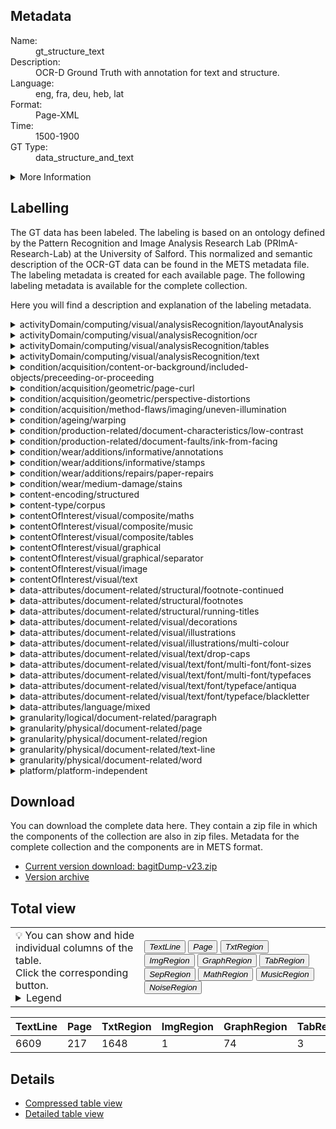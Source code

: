 <link rel="stylesheet" href="table_hide.css"/>
<div class="metadata">
   <h2>Metadata</h2>
   <dl class="grid">
      <dt>Name:</dt>
      <dd>gt_structure_text</dd>
      <dt>Description:</dt>
      <dd>OCR-D Ground Truth with annotation for text and structure. </dd>
      <dt>Language:</dt>
      <dd>eng, fra, deu, heb, lat</dd>
      <dt>Format:</dt>
      <dd>Page-XML</dd>
      <dt>Time:</dt>
      <dd>1500-1900</dd>
      <dt>GT Type:</dt>
      <dd>data_structure_and_text</dd>
   </dl>
   <details>
      <summary>More Information</summary>
      <dl class="more-grid">
         <dt>Transcription Guidelines:</dt>
         <dd> OCR-D Ground Truth Guidelines https://ocr-d.de/en/gt-guidelines/trans/</dd>
         <dt>License:</dt>
         <dd>CC0 1.0</dd>
         <dt>Project:</dt>
         <dd>OCR-D</dd>
         <dt>Project-URL:</dt>
         <dd>https://ocr-d.de/</dd>
      </dl>
   </details>
</div>
<div class="metadata">
   <h2>Labelling</h2>
   <p>The GT data has been labeled. The labeling is 
               based on an ontology defined by the Pattern Recognition and Image Analysis Research Lab 
               (PRImA-Research-Lab) at the University of Salford. 
               This normalized and semantic description of the OCR-GT data can be found in the METS metadata file. 
               The labeling metadata is created for each available page. The following labeling metadata is available for the complete collection.</p>
   <p>Here you will find a description and explanation of the labeling metadata.</p>
   <details>
      <summary>activityDomain/computing/visual/analysisRecognition/layoutAnalysis</summary>
      <p>
         <strong>Description: </strong>In computer vision, document layout analysis is the process of identifying and categorizing the regions of interest in the scanned image of a text document. A reading system requires the segmentation of text zones from non-textual ones and the arrangement in their correct reading order.

Examples:
Page layout analysis (segmentation into regions, classification into text, graphic, table etc.)

Related:
"OCR": Often used as a synonym for layout analysis and text recognition, but strictly only the text recognition component.</p>
   </details>
   <details>
      <summary>activityDomain/computing/visual/analysisRecognition/ocr</summary>
      <p>
         <strong>Description: </strong>
      </p>
   </details>
   <details>
      <summary>activityDomain/computing/visual/analysisRecognition/tables</summary>
      <p>
         <strong>Description: </strong>The recognition of table/form structure and/or contents. 

Examples:
Stock exchange data in a newspaper,
Filled in questionaire form

Related:
OCR
Object / shape recognition (e.g. table separator detection)</p>
   </details>
   <details>
      <summary>activityDomain/computing/visual/analysisRecognition/text</summary>
      <p>
         <strong>Description: </strong>Translation of any kind of depicted symbols to machine readable format

Examples:
OCR
Mathematical equation recognition

Related:
Text processing (separate category)
Table recognition
Map reading</p>
   </details>
   <details>
      <summary>condition/acquisition/content-or-background/included-objects/preceeding-or-proceeding</summary>
      <p>
         <strong>Description: </strong>Part of preceeding or succeeding object included (e.g. other page)</p>
   </details>
   <details>
      <summary>condition/acquisition/geometric/page-curl</summary>
      <p>
         <strong>Description: </strong>Visible page curl (e.g. book scanning)</p>
   </details>
   <details>
      <summary>condition/acquisition/geometric/perspective-distortions</summary>
      <p>
         <strong>Description: </strong>Perspective distortions (e.g. due to camera-based acquisition)</p>
   </details>
   <details>
      <summary>condition/acquisition/method-flaws/imaging/uneven-illumination</summary>
      <p>
         <strong>Description: </strong>Uneven illumination leading to brightness or contrast variations</p>
   </details>
   <details>
      <summary>condition/ageing/warping</summary>
      <p>
         <strong>Description: </strong>Arbitrary warping (e.g. due to moisture)</p>
   </details>
   <details>
      <summary>condition/production-related/document-characteristics/low-contrast</summary>
      <p>
         <strong>Description: </strong>The contrast bwtween the paper and the page content is very low</p>
   </details>
   <details>
      <summary>condition/production-related/document-faults/ink-from-facing</summary>
      <p>
         <strong>Description: </strong>Ink from facing page was transferred to this page</p>
   </details>
   <details>
      <summary>condition/wear/additions/informative/annotations</summary>
      <p>
         <strong>Description: </strong>Annotations regarding the content</p>
   </details>
   <details>
      <summary>condition/wear/additions/informative/stamps</summary>
      <p>
         <strong>Description: </strong>The medium was stamped</p>
   </details>
   <details>
      <summary>condition/wear/additions/repairs/paper-repairs</summary>
      <p>
         <strong>Description: </strong>Paper was reapaired (e.g. with patches)</p>
   </details>
   <details>
      <summary>condition/wear/medium-damage/stains</summary>
      <p>
         <strong>Description: </strong>Noticeable stains on medium</p>
   </details>
   <details>
      <summary>content-encoding/structured</summary>
      <p>
         <strong>Description: </strong>E.g. XML</p>
   </details>
   <details>
      <summary>content-type/corpus</summary>
      <p>
         <strong>Description: </strong>
Corpus: a collection of written texts, especially the entire works of a particular author or a body of writing on a particular subject.

Examples:
A text corpus,
An image database</p>
   </details>
   <details>
      <summary>contentOfInterest/visual/composite/maths</summary>
      <p>
         <strong>Description: </strong>
                        Description coming soon.
                    </p>
   </details>
   <details>
      <summary>contentOfInterest/visual/composite/music</summary>
      <p>
         <strong>Description: </strong>
                        Description coming soon.
                    </p>
   </details>
   <details>
      <summary>contentOfInterest/visual/composite/tables</summary>
      <p>
         <strong>Description: </strong>
                        Description coming soon.
                    </p>
   </details>
   <details>
      <summary>contentOfInterest/visual/graphical</summary>
      <p>
         <strong>Description: </strong>
                        Description coming soon.
                    </p>
   </details>
   <details>
      <summary>contentOfInterest/visual/graphical/separator</summary>
      <p>
         <strong>Description: </strong>
                        Description coming soon.
                    </p>
   </details>
   <details>
      <summary>contentOfInterest/visual/image</summary>
      <p>
         <strong>Description: </strong>
                        Description coming soon.
                    </p>
   </details>
   <details>
      <summary>contentOfInterest/visual/text</summary>
      <p>
         <strong>Description: </strong>
                        Description coming soon.
                    </p>
   </details>
   <details>
      <summary>data-attributes/document-related/structural/footnote-continued</summary>
      <p>
         <strong>Description: </strong>
      </p>
   </details>
   <details>
      <summary>data-attributes/document-related/structural/footnotes</summary>
      <p>
         <strong>Description: </strong>Footnotes at bottom of page</p>
   </details>
   <details>
      <summary>data-attributes/document-related/structural/running-titles</summary>
      <p>
         <strong>Description: </strong>Titles repeated each page</p>
   </details>
   <details>
      <summary>data-attributes/document-related/visual/decorations</summary>
      <p>
         <strong>Description: </strong>Decorations of some kind</p>
   </details>
   <details>
      <summary>data-attributes/document-related/visual/illustrations</summary>
      <p>
         <strong>Description: </strong>Illustrations in content</p>
   </details>
   <details>
      <summary>data-attributes/document-related/visual/illustrations/multi-colour</summary>
      <p>
         <strong>Description: </strong>Multi-colour illustrations in content</p>
   </details>
   <details>
      <summary>data-attributes/document-related/visual/text/drop-caps</summary>
      <p>
         <strong>Description: </strong>Drap capitals (large capitals at beginning of paragraph)</p>
   </details>
   <details>
      <summary>data-attributes/document-related/visual/text/font/multi-font/font-sizes</summary>
      <p>
         <strong>Description: </strong>More than one font size used</p>
   </details>
   <details>
      <summary>data-attributes/document-related/visual/text/font/multi-font/typefaces</summary>
      <p>
         <strong>Description: </strong>More than one typeface used</p>
   </details>
   <details>
      <summary>data-attributes/document-related/visual/text/font/typeface/antiqua</summary>
      <p>
         <strong>Description: </strong>Antiqua font (more modern)</p>
   </details>
   <details>
      <summary>data-attributes/document-related/visual/text/font/typeface/blackletter</summary>
      <p>
         <strong>Description: </strong>Blackletter, gothic, Fraktur</p>
   </details>
   <details>
      <summary>data-attributes/language/mixed</summary>
      <p>
         <strong>Description: </strong>More than one language used</p>
   </details>
   <details>
      <summary>granularity/logical/document-related/paragraph</summary>
      <p>
         <strong>Description: </strong>
                        Description coming soon.
                    </p>
   </details>
   <details>
      <summary>granularity/physical/document-related/page</summary>
      <p>
         <strong>Description: </strong>
                        Description coming soon.
                    </p>
   </details>
   <details>
      <summary>granularity/physical/document-related/region</summary>
      <p>
         <strong>Description: </strong>Region, zone, block</p>
   </details>
   <details>
      <summary>granularity/physical/document-related/text-line</summary>
      <p>
         <strong>Description: </strong>
                        Description coming soon.
                    </p>
   </details>
   <details>
      <summary>granularity/physical/document-related/word</summary>
      <p>
         <strong>Description: </strong>Word or partial word, if separated by line break, for example</p>
   </details>
   <details>
      <summary>platform/platform-independent</summary>
      <p>
         <strong>Description: </strong>
                        Description coming soon.
                    </p>
   </details>
</div>
<div class="metadata">
   <h2>Download</h2>
   <p>You can download the complete data here. 
                        They contain a zip file in which the components of the collection are also in zip files.
                        Metadata for the complete collection and the components are in METS format.</p>
   <ul>
      <li>
         <a href="https://github.com/tboenig/gt_structure_text/releases/download/v23/bagitDump-v23.zip">Current version download: bagitDump-v23.zip</a>
      </li>
      <li>
         <a href="https://github.com/tboenig/gt_structure_text/releases">Version archive</a>
      </li>
   </ul>
</div>
<div class="metadata">
   <h2>Total view</h2>
   <table class="noStyle">
      <tr>
         <td>💡 You can show and hide individual columns of the table.<br/>Click the corresponding button.
                                <details>
               <summary>Legend</summary>
               <dl class="grid">
                  <dt>TextLine</dt>
                  <dd>TextLine</dd>
                  <dt>Page</dt>
                  <dd>Page</dd>
                  <dt>TxtRegion</dt>
                  <dd>
                     <a href="https://ocr-d.de/de/gt-guidelines/trans/lytextregion.html"
                        target="_blank">TextRegion</a>
                  </dd>
                  <dt>ImgRegion</dt>
                  <dd>
                     <a href="https://ocr-d.de/de/gt-guidelines/trans/lyBildbereiche.html"
                        target="_blank">ImageRegion</a>
                  </dd>
                  <dt>GraphRegion</dt>
                  <dd>
                     <a href="https://ocr-d.de/de/gt-guidelines/trans/lyGraphik.html"
                        target="_blank">GraphicRegion</a>
                  </dd>
                  <dt>TabRegion</dt>
                  <dd>
                     <a href="https://ocr-d.de/de/gt-guidelines/trans/lyTabellen.html"
                        target="_blank">TableRegion</a>
                  </dd>
                  <dt>SepRegion</dt>
                  <dd>
                     <a href="https://ocr-d.de/de/gt-guidelines/trans/lySeparatoren.html"
                        target="_blank">SeperatorRegion</a>
                  </dd>
                  <dt>MathRegion</dt>
                  <dd>
                     <a href="https://ocr-d.de/de/gt-guidelines/trans/lyMathematische_Zeichen.html"
                        target="_blank">MathsRegion</a>
                  </dd>
                  <dt>MusicRegion</dt>
                  <dd>
                     <a href="https://ocr-d.de/de/gt-guidelines/trans/lyNotenzeichen.html"
                        target="_blank">MusicRegion</a>
                  </dd>
                  <dt>NoiseRegion</dt>
                  <dd>
                     <a href="https://ocr-d.de/de/gt-guidelines/trans/lyRauschen.html"
                        target="_blank">NoiseRegion</a>
                  </dd>
               </dl>
            </details>
         </td>
         <td>
            <div class="grid-container">
               <button onclick="document.getElementById('table_id').classList.toggle('hide1')">
                  <i>TextLine</i>
               </button>
               <button onclick="document.getElementById('table_id').classList.toggle('hide2')">
                  <i>Page</i>
               </button>
               <button onclick="document.getElementById('table_id').classList.toggle('hide3')">
                  <i>TxtRegion</i>
               </button>
               <button onclick="document.getElementById('table_id').classList.toggle('hide4')">
                  <i>ImgRegion</i>
               </button>
               <button onclick="document.getElementById('table_id').classList.toggle('hide6')">
                  <i>GraphRegion</i>
               </button>
               <button onclick="document.getElementById('table_id').classList.toggle('hide7')">
                  <i>TabRegion</i>
               </button>
               <button onclick="document.getElementById('table_id').classList.toggle('hide9')">
                  <i>SepRegion</i>
               </button>
               <button onclick="document.getElementById('table_id').classList.toggle('hide10')">
                  <i>MathRegion</i>
               </button>
               <button onclick="document.getElementById('table_id').classList.toggle('hide12')">
                  <i>MusicRegion</i>
               </button>
               <button onclick="document.getElementById('table_id').classList.toggle('hide14')">
                  <i>NoiseRegion</i>
               </button>
            </div>
         </td>
      </tr>
   </table>
   <table id="table_id">
      <thead>
         <tr>
            <th>TextLine</th>
            <th>Page</th>
            <th>TxtRegion</th>
            <th>ImgRegion</th>
            <th>GraphRegion</th>
            <th>TabRegion</th>
            <th>SepRegion</th>
            <th>MathRegion</th>
            <th>MusicRegion</th>
            <th>NoiseRegion</th>
         </tr>
      </thead>
      <tbody>
         <tr>
            <td>6609</td>
            <td>217</td>
            <td>1648</td>
            <td>1</td>
            <td>74</td>
            <td>3</td>
            <td>141</td>
            <td>1</td>
            <td>4</td>
            <td>17</td>
         </tr>
      </tbody>
   </table>
</div>
<div>
   <h2>Details</h2>
   <ul>
      <li>
         <a href="table">Compressed table view</a>
      </li>
      <li>
         <a href="overview">Detailed table view</a>
      </li>
   </ul>
</div>
